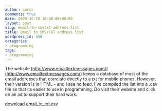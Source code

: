```yaml
---
author: aaron
comments: true
date: 2009-10-28 16:40:06+00:00
layout: post
slug: email-to-smstxt-address-list
title: Email to SMS/TXT address list
wordpress_id: 469
categories:
- programming
tags:
- programming
---
```


The website [http://www.emailtextmessages.com/](http://www.emailtextmessages.com/) keeps a database of most of the email addresses that correlate directly to a txt for mobile phones.  However, their version is in HTML - and I see no feed.  I've compiled the list into a .csv file so that its easier to use in programming.  Do visit their website and click on an ad to support their hard work.

[download email_to_txt.csv](http://aaronsaray.com/blog/wp-content/uploads/2009/10/email_to_txt.csv)
